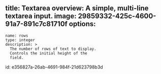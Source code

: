 title: Textarea
overview: A simple, multi-line textarea input.
image: 29859332-425c-4600-91a7-891c7c81710f
options:
  -
    name: rows
    type: integer
    description: >
      The number of rows of text to display.
      Controls the initial height of the
      field.
id: e356827a-26ab-4691-984f-21d623798b3d
